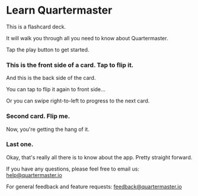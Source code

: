Learn Quartermaster
===================

This is a flashcard deck.

It will walk you through all you need to know about Quartermaster.

Tap the play button to get started.

### This is the front side of a card. Tap to flip it.

And this is the back side of the card.

You can tap to flip it again to front side...

Or you can swipe right-to-left to progress to the next card.

### Second card. Flip me.

Now, you're getting the hang of it.

### Last one.

Okay, that's really all there is to know about the app. Pretty straight forward.

If you have any questions, please feel free to email us: [help@quartermaster.io](mailto:help@quartermaster.io)

For general feedback and feature requests: [feedback@quartermaster.io](mailto:help@quartermaster.io)
